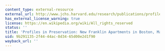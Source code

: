 ```yaml
---
content_type: external-resource
external_url: http://www.jchs.harvard.edu/research/publications/profiles-preservation-new-franklin-apartments-boston-massachusetts
has_external_license_warning: true
license: https://en.wikipedia.org/wiki/All_rights_reserved
status: ''
title: 'Profiles in Preservation: New Franklin Apartments in Boston, Massachusetts'
uid: 9b291135-2f44-44ac-8d34-65d00e2d1f90
wayback_url: ''
---
```

